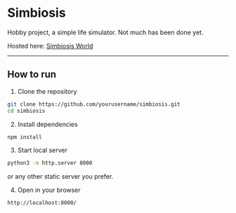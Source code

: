 # Simbiosis

Hobby project, a simple life simulator. Not much has been done yet.

Hosted here: [Simbiosis World](https://simbiosis-world.netlify.app)

---

## How to run

1. Clone the repository
```bash
git clone https://github.com/yourusername/simbiosis.git
cd simbiosis
```

2. Install dependencies
```bash
npm install
```

3. Start local server
```bash
python3 -m http.server 8000
```
or any other static server you prefer.

4. Open in your browser
```bash
http://localhost:8000/
```